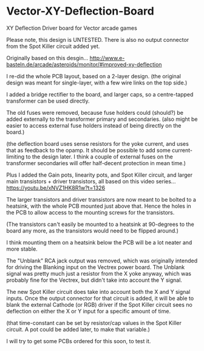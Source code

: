 # Vector-XY-Deflection-Board
XY Deflection Driver board for Vector arcade games

Please note, this design is UNTESTED.
There is also no output connector from the Spot Killer circuit added yet.


Originally based on this desgin...
http://www.e-basteln.de/arcade/asteroids/monitor/#improved-xy-deflection


I re-did the whole PCB layout, based on a 2-layer design.
(the original design was meant for single-layer, with a few wire links on the top side.)

I added a bridge rectifier to the board, and larger caps, so a centre-tapped transformer can be used directly.

The old fuses were removed, because fuse holders could (should?) be added externally to the transformer primary and secondaries.
(also might be easier to access external fuse holders instead of being directly on the board.)

(the deflection board uses sense resistors for the yoke current, and uses that as feedback to the opamp.
 It should be possible to add some current-limiting to the design later.
 I think a couple of external fuses on the transformer secondaries will offer half-decent protection in mean time.)

Plus I added the Gain pots, linearity pots, and Spot Killer circuit, and larger main transistors + driver transistors, all based on this video series...
https://youtu.be/xNVZ1HK8R1w?t=1326


The larger transistors and driver transistors are now meant to be bolted to a heatsink, with the whole PCB mounted just above that.
Hence the holes in the PCB to allow access to the mounting screws for the transistors.

(The transistors can't easily be mounted to a heatsink at 90-degrees to the board any more, as the transistors would need to be flipped around.)

I think mounting them on a heatsink below the PCB will be a lot neater and more stable.


The "Unblank" RCA jack output was removed, which was originally intended for driving the Blanking input on the Vectrex power board.
The Unblank signal was pretty much just a resistor from the X yoke anyway, which was probably fine for the Vectrex, but didn't take into account the Y signal.

The new Spot Killer circuit does take into account both the X and Y signal inputs.
Once the output connector for that circuit is added, it will be able to blank the external Cathode (or RGB) driver if the Spot Killer circuit sees 
no deflection on either the X or Y input for a specific amount of time.

(that time-constant can be set by resistor/cap values in the Spot Killer circuit. A pot could be added later, to make that variable.)

I will try to get some PCBs ordered for this soon, to test it.
